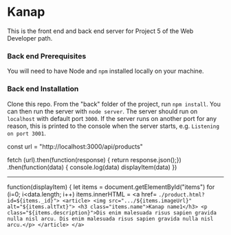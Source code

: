 # Kanap #

This is the front end and back end server for Project 5 of the Web Developer path.

### Back end Prerequisites ###

You will need to have Node and `npm` installed locally on your machine.

### Back end Installation ###

Clone this repo. From the "back" folder of the project, run `npm install`. You 
can then run the server with `node server`. 
The server should run on `localhost` with default port `3000`. If the
server runs on another port for any reason, this is printed to the
console when the server starts, e.g. `Listening on port 3001`.


const url = "http://localhost:3000/api/products"

fetch (url).then(function(response) {
return response.json();})
.then(function(data) {
console.log(data)
displayItem(data) })

----
 
function(displayItem) {
let items = document.getElementById("items")
for (i=0; i<data.length; i++)
items.innerHTML = <a href= `./product.html?id=${items._id}">
            <article>
              <img src=".../${items.imageUrl}" alt="${items.altTxt}">
              <h3 class="items.name">Kanap name1</h3>
              <p class="${items.description}">Dis enim malesuada risus sapien gravida nulla nisl arcu. Dis enim malesuada risus sapien gravida nulla nisl arcu.</p>
            </article>
          </a> `




